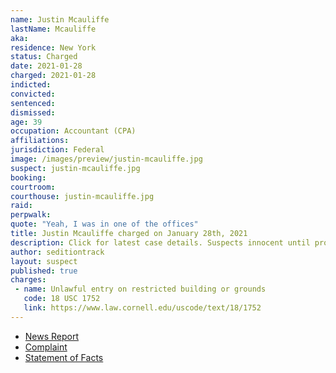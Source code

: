 ```yaml
---
name: Justin Mcauliffe
lastName: Mcauliffe
aka:
residence: New York
status: Charged
date: 2021-01-28
charged: 2021-01-28
indicted:
convicted: 
sentenced: 
dismissed: 
age: 39
occupation: Accountant (CPA)
affiliations:
jurisdiction: Federal
image: /images/preview/justin-mcauliffe.jpg
suspect: justin-mcauliffe.jpg
booking:
courtroom:
courthouse: justin-mcauliffe.jpg
raid:
perpwalk:
quote: "Yeah, I was in one of the offices"
title: Justin Mcauliffe charged on January 28th, 2021
description: Click for latest case details. Suspects innocent until proven guilty.
author: seditiontrack
layout: suspect
published: true
charges:
 - name: Unlawful entry on restricted building or grounds
   code: 18 USC 1752
   link: https://www.law.cornell.edu/uscode/text/18/1752
---
```

- [News Report](https://nypost.com/2021/01/28/cpa-justin-mcauliffe-busted-for-role-in-deadly-capitol-riot/)
- [Complaint](https://www.justice.gov/opa/page/file/1361466/download)
- [Statement of Facts](https://www.justice.gov/opa/page/file/1361466/download)
